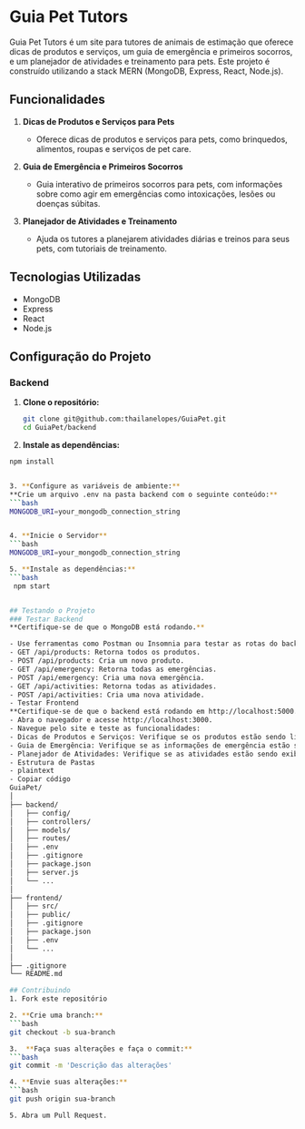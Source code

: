 # Guia Pet Tutors

Guia Pet Tutors é um site para tutores de animais de estimação que oferece dicas de produtos e serviços, um guia de emergência e primeiros socorros, e um planejador de atividades e treinamento para pets. Este projeto é construído utilizando a stack MERN (MongoDB, Express, React, Node.js).

## Funcionalidades

1. **Dicas de Produtos e Serviços para Pets**
   - Oferece dicas de produtos e serviços para pets, como brinquedos, alimentos, roupas e serviços de pet care.

2. **Guia de Emergência e Primeiros Socorros**
   - Guia interativo de primeiros socorros para pets, com informações sobre como agir em emergências como intoxicações, lesões ou doenças súbitas.

3. **Planejador de Atividades e Treinamento**
   - Ajuda os tutores a planejarem atividades diárias e treinos para seus pets, com tutoriais de treinamento.

## Tecnologias Utilizadas

- MongoDB
- Express
- React
- Node.js

## Configuração do Projeto

### Backend

1. **Clone o repositório:**
   ```bash
   git clone git@github.com:thailanelopes/GuiaPet.git
   cd GuiaPet/backend

2.  **Instale as dependências:**
   ```bash
   npm install


3. **Configure as variáveis de ambiente:**
 **Crie um arquivo .env na pasta backend com o seguinte conteúdo:**
   ```bash
   MONGODB_URI=your_mongodb_connection_string


4. **Inicie o Servidor**
   ```bash
   MONGODB_URI=your_mongodb_connection_string

5. **Instale as dependências:**
   ```bash
    npm start


## Testando o Projeto
### Testar Backend
  **Certifique-se de que o MongoDB está rodando.**

- Use ferramentas como Postman ou Insomnia para testar as rotas do backend:
- GET /api/products: Retorna todos os produtos.
- POST /api/products: Cria um novo produto.
- GET /api/emergency: Retorna todas as emergências.
- POST /api/emergency: Cria uma nova emergência.
- GET /api/activities: Retorna todas as atividades.
- POST /api/activities: Cria uma nova atividade.
- Testar Frontend
  **Certifique-se de que o backend está rodando em http://localhost:5000.**
- Abra o navegador e acesse http://localhost:3000.
- Navegue pelo site e teste as funcionalidades:
- Dicas de Produtos e Serviços: Verifique se os produtos estão sendo listados corretamente.
- Guia de Emergência: Verifique se as informações de emergência estão sendo exibidas.
- Planejador de Atividades: Verifique se as atividades estão sendo exibidas.
- Estrutura de Pastas
- plaintext
- Copiar código
GuiaPet/
│
├── backend/
│   ├── config/
│   ├── controllers/
│   ├── models/
│   ├── routes/
│   ├── .env
│   ├── .gitignore
│   ├── package.json
│   ├── server.js
│   └── ...
│
├── frontend/
│   ├── src/
│   ├── public/
│   ├── .gitignore
│   ├── package.json
│   ├── .env
│   └── ...
│
├── .gitignore
└── README.md

## Contribuindo
1. Fork este repositório

2. **Crie uma branch:**
   ```bash
   git checkout -b sua-branch

3.  **Faça suas alterações e faça o commit:**
   ```bash
   git commit -m 'Descrição das alterações'

4. **Envie suas alterações:**
   ```bash
   git push origin sua-branch

5. Abra um Pull Request.